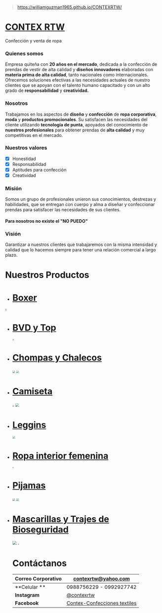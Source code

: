>https://williamguzman1965.github.io/CONTEXRTW/
# **<u>CONTEX RTW</u>**

Confección y venta de ropa

### Quienes somos

Empresa quiteña con **20 años en el mercado**, dedicada a la confección de prendas de vestir de alta calidad y **diseños innovadores** elaboradas con **materia prima de alta calidad**, tanto nacionales como internacionales. Ofrecemos soluciones efectivas a las necesidades actuales de nuestro clientes que se apoyan con el talento humano capacitado y con un alto grado de **responsabilidad** y **creatividad.** 

### **Nosotros**

Trabajamos en los aspectos de **diseño** y **confección** de **ropa corporativa**, **moda** y **productos promocionales**. Su satisfacen las necesidades del cliente utilizando **tecnología de punta**, apoyados del conocimiento de **nuestros profesionales** para obtener prendas de **alta calidad** y muy competitivas en el mercado.

### Nuestros valores

- [x] Honestidad
- [x] Responsabilidad
- [x] Aptitudes para confección
- [x] Creatividad

### Misión

Somos un grupo de profesionales unieron sus conocimientos, destrezas y habilidades, que se entregan con cuerpo y alma a diseñar y confeccionar prendas para satisfacer las necesidades de sus clientes.

#### 										Para nosotros no existe el  "NO PUEDO"

### Visión

Garantizar a nuestros clientes que trabajaremos con la misma intensidad y calidad que lo hacemos siempre para tener una relación comercial a largo plazo. 

# Nuestros Productos

- # [Boxer](https://williamguzman1965.github.io/Boxers/)

<img src="H:\CATALOGO 2020\BOX HOM 1.jpg" style="zoom:33%;" />

- # [BVD y Top](https://williamguzman1965.github.io/Bividi/)

  <img src="H:\CATALOGO 2020\bvdd1.jpg" style="zoom: 33%;" />

- # [Chompas y Chalecos](https://williamguzman1965.github.io/Chompas-y-Chalecos/)

  <img src="H:\CATALOGO 2020\ch1.jpg" style="zoom:50%;" />

  <img src="H:\CATALOGO 2020\cha 2.jpg" style="zoom:50%;" />

- # [Camiseta](https://williamguzman1965.github.io/Camiseta/)

  <img src="H:\CATALOGO 2020\cpcc1.jpg" style="zoom: 33%;" />

  <img src="H:\CATALOGO 2020\cmlc1.jpg" style="zoom: 67%;" />

- # [Leggins](https://williamguzman1965.github.io/Leggins/)

  <img src="H:\CATALOGO 2020\LG4.jpg" style="zoom:50%;" />

  

- # [Ropa interior femenina](https://williamguzman1965.github.io/Ropa-interior-femenina/)

  <img src="H:\CATALOGO 2020\p3.jpg" style="zoom: 25%;" />

- # [Pijamas](https://williamguzman1965.github.io/Pijamas/)

  <img src="H:\CATALOGO 2020\pc2.jpg" style="zoom:50%;" />

  <img src="H:\CATALOGO 2020\pllc.jpg" style="zoom:50%;" />

- # [Mascarillas y Trajes de Bioseguridad](https://williamguzman1965.github.io/Mascarillas/)

  <img src="D:\VALERY\FICHA TECNICA\FOTO MASCARILLA.jpg" style="zoom: 80%;" />

  <img src="D:\VALERY\FICHA TECNICA\trajebioseguridad1.jpg" style="zoom: 25%;" />

  # Contáctanos 

  | Correo Corporativo | contexrtw@yahoo.com                                          |
  | ------------------ | ------------------------------------------------------------ |
  | **Celular **       | 0988756229 - 0992927742                                      |
  | **Instagram**      | [@contexrtw](https://www.instagram.com/contexrtw/)           |
  | **Facebook**       | [Contex-Confecciones textiles](https://www.facebook.com/contexrtw/) |

  
